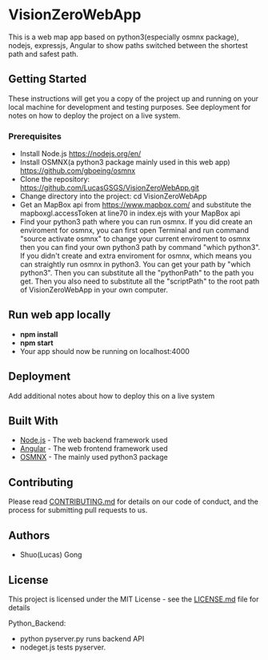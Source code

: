 # VisionZeroWebApp

This is a web map app based on python3(especially osmnx package), nodejs, expressjs, Angular to show paths switched between the shortest path and safest path.

## Getting Started

These instructions will get you a copy of the project up and running on your local machine for development and testing purposes. See deployment for notes on how to deploy the project on a live system.

### Prerequisites

* Install Node.js https://nodejs.org/en/
* Install OSMNX(a python3 package mainly used in this web app) https://github.com/gboeing/osmnx
* Clone the repository: https://github.com/LucasGSGS/VisionZeroWebApp.git
* Change directory into the project: cd VisionZeroWebApp
* Get an MapBox api from https://www.mapbox.com/ and substitute the mapboxgl.accessToken at line70 in index.ejs with your MapBox api
* Find your python3 path where you can run osmnx. If you did create an enviroment for osmnx, you can first open Terminal and run command "source activate osmnx" to change your current enviroment to osmnx then you can find your own python3 path by command "which python3". If you didn't create and extra enviroment for osmnx, which means you can straightly run osmnx in python3. You can get your path by "which python3". Then you can substitute all the "pythonPath" to the path you get. Then you also need to substitute all the "scriptPath" to the root path of VisionZeroWebApp in your own computer.

## Run web app locally
* **npm install**
* **npm start**
* Your app should now be running on localhost:4000



## Deployment

Add additional notes about how to deploy this on a live system

## Built With

* [Node.js](https://nodejs.org/en/) - The web backend framework used
* [Angular](https://angular.io/) - The web frontend framework used
* [OSMNX](https://github.com/gboeing/osmnx) - The mainly used python3 package

## Contributing

Please read [CONTRIBUTING.md](https://github.com/LucasGSGS/VisionZeroWebApp/graphs/contributors?from=2018-05-20&to=2018-06-06&type=c) for details on our code of conduct, and the process for submitting pull requests to us.

## Authors

* Shuo(Lucas) Gong

## License

This project is licensed under the MIT License - see the [LICENSE.md](LICENSE.md) file for details

Python_Backend:
* python pyserver.py runs backend API
* nodeget.js tests pyserver.
